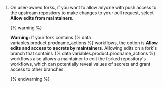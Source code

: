1. On user-owned forks, if you want to allow anyone with push access to the upstream repository to make changes to your pull request, select **Allow edits from maintainers**.

   {% warning %}

   **Warning:** If your fork contains {% data variables.product.prodname_actions %} workflows, the option is **Allow edits and access to secrets by maintainers**. Allowing edits on a fork's branch that contains {% data variables.product.prodname_actions %} workflows also allows a maintainer to edit the forked repository's workflows, which can potentially reveal values of secrets and grant access to other branches.

   {% endwarning %}
